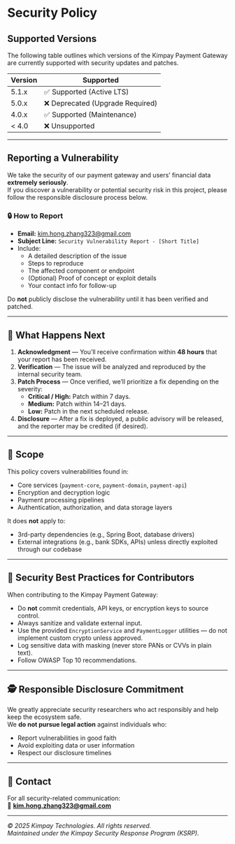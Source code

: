 # Security Policy

## Supported Versions

The following table outlines which versions of the Kimpay Payment Gateway are currently supported with security updates and patches.

| Version | Supported          |
| -------- | ------------------ |
| 5.1.x    | ✅ Supported (Active LTS) |
| 5.0.x    | ❌ Deprecated (Upgrade Required) |
| 4.0.x    | ✅ Supported (Maintenance) |
| < 4.0    | ❌ Unsupported |

---

## Reporting a Vulnerability

We take the security of our payment gateway and users’ financial data **extremely seriously**.  
If you discover a vulnerability or potential security risk in this project, please follow the responsible disclosure process below.

### 🔒 How to Report

- **Email:** [kim.hong.zhang323@gmail.com](mailto:kim.hong.zhang323@gmail.com)
- **Subject Line:** `Security Vulnerability Report - [Short Title]`
- Include:
  - A detailed description of the issue  
  - Steps to reproduce  
  - The affected component or endpoint  
  - (Optional) Proof of concept or exploit details  
  - Your contact info for follow-up

Do **not** publicly disclose the vulnerability until it has been verified and patched.

---

## 🔐 What Happens Next

1. **Acknowledgment** — You’ll receive confirmation within **48 hours** that your report has been received.  
2. **Verification** — The issue will be analyzed and reproduced by the internal security team.  
3. **Patch Process** — Once verified, we’ll prioritize a fix depending on the severity:
   - **Critical / High:** Patch within 7 days.
   - **Medium:** Patch within 14–21 days.
   - **Low:** Patch in the next scheduled release.
4. **Disclosure** — After a fix is deployed, a public advisory will be released, and the reporter may be credited (if desired).

---

## 🧩 Scope

This policy covers vulnerabilities found in:
- Core services (`payment-core`, `payment-domain`, `payment-api`)
- Encryption and decryption logic
- Payment processing pipelines
- Authentication, authorization, and data storage layers

It does **not** apply to:
- 3rd-party dependencies (e.g., Spring Boot, database drivers)
- External integrations (e.g., bank SDKs, APIs) unless directly exploited through our codebase

---

## 🧱 Security Best Practices for Contributors

When contributing to the Kimpay Payment Gateway:
- Do **not** commit credentials, API keys, or encryption keys to source control.  
- Always sanitize and validate external input.  
- Use the provided `EncryptionService` and `PaymentLogger` utilities — do not implement custom crypto unless approved.  
- Log sensitive data with masking (never store PANs or CVVs in plain text).  
- Follow OWASP Top 10 recommendations.

---

## 🕵️ Responsible Disclosure Commitment

We greatly appreciate security researchers who act responsibly and help keep the ecosystem safe.  
We **do not pursue legal action** against individuals who:
- Report vulnerabilities in good faith  
- Avoid exploiting data or user information  
- Respect our disclosure timelines

---

## 🧾 Contact

For all security-related communication:  
📧 **[kim.hong.zhang323@gmail.com](mailto:kim.hong.zhang323@gmail.com)**

---

*© 2025 Kimpay Technologies. All rights reserved.*  
*Maintained under the Kimpay Security Response Program (KSRP).*
